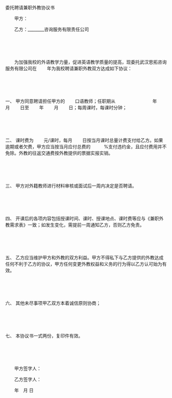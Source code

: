 



委托聘请兼职外教协议书



 

　　甲方：

　　乙方：________咨询服务有限责任公司　

　　

　　

　　为加强我校的外语教学力量，促进英语教学质量的提高，现委托武汉思拓咨询服务有限公司在　　 年为我校聘请兼职外教双方达成如下协议：

　　

　　

一、
 甲方同意聘请担任甲方的　　 口语教师；任职期从　　　　　　　　 年　　 月　　 日至　　 年　　 月　　 日；每周课时，每课时分钟；

　　

　　

二、
 课时费为　　 元/课时，每月　　 日按当月课时总量计费支付给乙方。如果逾期或者欠费，甲方应当按当月应付总费的　　　%支付违约金，且应付费用并不免除。外教的往返交通费按外教提供的票据实报实销。

　　

　　

三、
 甲方对外籍教师进行材料审核或面试后一周内决定是否聘请。

　　

　　

四、
 开课后的各项内容包括授课时间、课时、授课地点、课时费等应与《兼职外教需求表》一致；如发生变化，需提前一周通知乙方，否则乙方免责。

　　

　　

五、
 乙方应当维护甲方和外教的双方利益。甲方不得私下与乙方提供的外教达成任何不利于乙方的协议，甲方任何变更外教权益和义务的行为得以乙方认可始为有效。

　　

　　

六、
 其他未尽事项甲乙双方本着诚信原则协商；

　　

　　

七、
 本协议书一式两份，复印件有效。　　

　　

　　

　　甲方签字人：

　　乙方签字人：

　　年　月 日